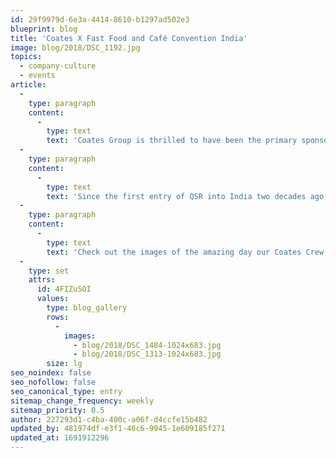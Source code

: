 ```yaml
---
id: 29f9979d-6e3a-4414-8610-b1297ad502e3
blueprint: blog
title: 'Coates X Fast Food and Café Convention India'
image: blog/2018/DSC_1192.jpg
topics:
  - company-culture
  - events
article:
  -
    type: paragraph
    content:
      -
        type: text
        text: 'Coates Group is thrilled to have been the primary sponsor for the Fast Food and Café Convention, India’s first ever conference bringing together the leaders of India’s QSR industry. The event, held on the 29th of November, presented an amazing chance for those involved within the fast food and café industry to share ideas, thoughts and inspiration.'
  -
    type: paragraph
    content:
      -
        type: text
        text: 'Since the first entry of QSR into India two decades ago, the industry has seen a significant growth, with it reported to exponentially boom within the next 5 years. The event provided a great opportunity for Coates to meet new clients and show them the future of digital signage.'
  -
    type: paragraph
    content:
      -
        type: text
        text: 'Check out the images of the amazing day our Coates Crew had at the Fast Food and Café Convention below.'
  -
    type: set
    attrs:
      id: 4FIZuSOI
      values:
        type: blog_gallery
        rows:
          -
            images: 
              - blog/2018/DSC_1484-1024x683.jpg
              - blog/2018/DSC_1313-1024x683.jpg
        size: lg
seo_noindex: false
seo_nofollow: false
seo_canonical_type: entry
sitemap_change_frequency: weekly
sitemap_priority: 0.5
author: 227293d1-c4ba-400c-a06f-d4ccfe15b482
updated_by: 481974df-e3f1-46c6-9945-1e609185f271
updated_at: 1691912296
---
```

